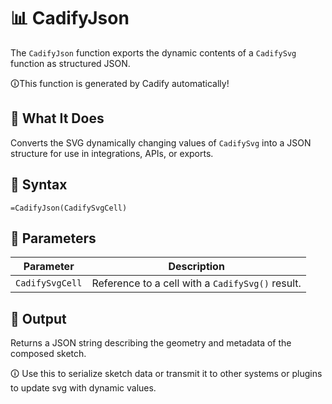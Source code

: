 # 📊 CadifyJson

The `CadifyJson` function exports the dynamic contents of a `CadifySvg` function as structured JSON.

🛈This function is generated by Cadify automatically!

## 📌 What It Does
Converts the SVG dynamically changing values of `CadifySvg` into a JSON structure for use in integrations, APIs, or exports.

## 🧾 Syntax

```excel
=CadifyJson(CadifySvgCell)
```

## 🧮 Parameters

| Parameter       | Description                                      |
| --------------- | ------------------------------------------------ |
| `CadifySvgCell` | Reference to a cell with a `CadifySvg()` result. |

## 🔁 Output

Returns a JSON string describing the geometry and metadata of the composed sketch.

🛈 Use this to serialize sketch data or transmit it to other systems or plugins to update svg with dynamic values.